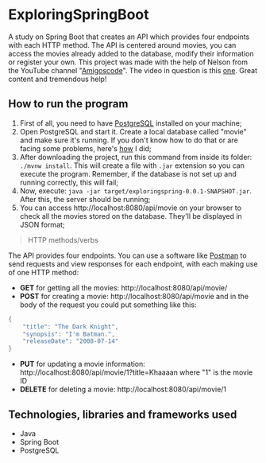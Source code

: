 # ExploringSpringBoot

A study on Spring Boot that creates an API which provides four endpoints with each HTTP method. The API is centered around movies, you can access the movies already added to the database, modify their information or register your own. This project was made with the help of Nelson from the YouTube channel "[Amigoscode](https://www.youtube.com/c/amigoscode/videos)". The video in question is this [one](https://youtu.be/9SGDpanrc8U). Great content and tremendous help!

How to run the program
---

1. First of all, you need to have [PostgreSQL](https://www.postgresql.org/download/) installed on your machine;
2. Open PostgreSQL and start it. Create a local database called "movie" and make sure it's running. If you don't know how to do that or are facing some problems, here's [how](https://youtu.be/9SGDpanrc8U?t=2175) I did;
3. After downloading the project, run this command from inside its folder:
`./mvnw install`. This will create a file with `.jar` extension so you can execute the program. Remember, if the database is not set up and running correctly, this will fail;
4. Now, execute: `java -jar target/exploringspring-0.0.1-SNAPSHOT.jar`. After this, the server should be running;
5. You can access http://localhost:8080/api/movie on your browser to check all the movies stored on the database. They'll be displayed in JSON format;

> HTTP methods/verbs

The API provides four endpoints. You can use a software like [Postman](https://www.postman.com/downloads/) to send requests and view responses for each endpoint, with each making use of one HTTP method:

* **GET** for getting all the movies: http://localhost:8080/api/movie/
* **POST** for creating a movie: http://localhost:8080/api/movie and in the body of the request you could put something like this:
```java
{
    "title": "The Dark Knight",
    "synopsis": "I'm Batman.",
    "releaseDate": "2008-07-14"
}
```
* **PUT** for updating a movie information: http://localhost:8080/api/movie/1?title=Khaaaan where "1" is the movie ID
* **DELETE** for deleting a movie: http://localhost:8080/api/movie/1

Technologies, libraries and frameworks used
---

* Java
* Spring Boot
* PostgreSQL
